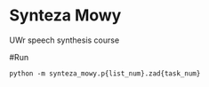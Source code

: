# Synteza Mowy
UWr speech synthesis course

#Run

    python -m synteza_mowy.p{list_num}.zad{task_num}
